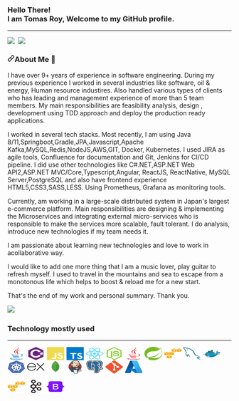 <h3>Hello There! <br/> I am Tomas Roy, Welcome to my GitHub profile. </h3>
<hr/>
<a href="https://www.linkedin.com/in/tomasroy2017/" rel="nofollow">
  <img align="left" width="24px" src="https://camo.githubusercontent.com/d659d2bac00c01b42bffbae84bdc121e828b8fecd5b4949ffa2575f5d9e4a371/68747470733a2f2f63646e2e6a7364656c6976722e6e65742f6e706d2f73696d706c652d69636f6e734076332f69636f6e732f6c696e6b6564696e2e737667" data-canonical-src="https://cdn.jsdelivr.net/npm/simple-icons@v3/icons/linkedin.svg" style="max-width: 100%;">
</a>
<a href="mailto:tomas.cse.ju@gmail.com">
  <img align="left" width="26px" src="https://camo.githubusercontent.com/c9a89a6426081483aa6cd371bdecae44045961437b349ea97097d476978436f4/68747470733a2f2f63646e2e6a7364656c6976722e6e65742f6e706d2f73696d706c652d69636f6e734076332f69636f6e732f676d61696c2e737667" data-canonical-src="https://cdn.jsdelivr.net/npm/simple-icons@v3/icons/gmail.svg" style="max-width: 100%;">
</a>
<br/>
<h3 dir="auto"><a id="user-content-about-me-" class="anchor" aria-hidden="true" href="#about-me-"><svg class="octicon octicon-link" viewBox="0 0 16 16" version="1.1" width="16" height="16" aria-hidden="true"><path fill-rule="evenodd" d="M7.775 3.275a.75.75 0 001.06 1.06l1.25-1.25a2 2 0 112.83 2.83l-2.5 2.5a2 2 0 01-2.83 0 .75.75 0 00-1.06 1.06 3.5 3.5 0 004.95 0l2.5-2.5a3.5 3.5 0 00-4.95-4.95l-1.25 1.25zm-4.69 9.64a2 2 0 010-2.83l2.5-2.5a2 2 0 012.83 0 .75.75 0 001.06-1.06 3.5 3.5 0 00-4.95 0l-2.5 2.5a3.5 3.5 0 004.95 4.95l1.25-1.25a.75.75 0 00-1.06-1.06l-1.25 1.25a2 2 0 01-2.83 0z"></path></svg></a>About Me <g-emoji class="g-emoji" alias="rocket" fallback-src="https://github.githubassets.com/images/icons/emoji/unicode/1f680.png">🚀</g-emoji></h3>
<p>I have over 9+ years of experience in software engineering. During my previous experience I worked in several industries like software, oil & energy, Human resource industires.  Also handled various  types of clients who has leading and management experience of more than 5 team members.  My main responsibilities are feasibility analysis, design , development using TDD approach and deploy the production ready applications.

 I worked in several tech stacks. Most recently, I am using Java 8/11,Springboot,Gradle,JPA,Javascript,Apache Kafka,MySQL,Redis,NodeJS,AWS,GIT, Docker, Kubernetes. I used JIRA as agile tools, Confluence for documentation and Git, Jenkins for CI/CD pipeline. I did use other technologies like C#.NET,ASP.NET Web API2,ASP.NET MVC/Core,Typescript,Angular, ReactJS, ReactNative, MySQL Server,PostgreSQL and also have frontend experience HTML5,CSS3,SASS,LESS.
Using Prometheus, Grafana as monitoring tools. 

 Currently, am working in a large-scale distributed system in Japan's largest e-commerce platform. 
Main responsibilities are designing & implementing the Microservices and integrating external micro-services who is responsible to make the services more scalable, fault tolerant. I do analysis, introduce new technologies if my team needs it.

I am passionate about learning new technologies and love to work in acollaborative way.

I would like to add one more thing that I am a music lover, play guitar to refresh myself. I used to travel in the mountains and sea to escape from a monotonous life which helps to boost & reload me for a new start.

That's the end of my work  and personal summary.
Thank you.
</p>

<img height="180em" src="https://github-readme-stats.vercel.app/api?username=tomasroy2015&show_icons=true&theme=gradient&include_all_commits=true" data-canonical-src="https://github-readme-stats.vercel.app/api?username=tomasroy2015&show_icons=true&theme=gradient&include_all_commits=true" style="max-width: 100%;">

<h3>Technology mostly used</h3>
<hr/>
<div dir="auto">
<p>
<img align="center" alt="java" height="30" width="40" src="https://github.com/devicons/devicon/blob/master/icons/java/java-original.svg" style="max-width: 100%;">
  <img align="center" alt="csharp" height="30" width="40" src="https://github.com/devicons/devicon/blob/master/icons/csharp/csharp-plain.svg" style="max-width: 100%;">
 <img align="center" alt="js" height="30" width="40" src="https://raw.githubusercontent.com/devicons/devicon/master/icons/javascript/javascript-plain.svg" style="max-width: 100%;">
 <img align="center" alt="ts" height="30" width="40" src="https://raw.githubusercontent.com/devicons/devicon/master/icons/typescript/typescript-plain.svg" style="max-width: 100%;">
<img align="center" alt="react" height="30" width="40" src="https://raw.githubusercontent.com/devicons/devicon/master/icons/react/react-original.svg" style="max-width: 100%;">
 <img align="center" alt="Node" height="30" width="40" src="https://raw.githubusercontent.com/devicons/devicon/master/icons/nodejs/nodejs-original.svg" style="max-width: 100%;">
 <img align="center" alt="Java" height="30" width="40" src="https://raw.githubusercontent.com/devicons/devicon/master/icons/java/java-plain.svg" style="max-width: 100%;">
 <img align="center" alt="Spring" height="30" width="40" src="https://raw.githubusercontent.com/devicons/devicon/master/icons/spring/spring-original.svg" style="max-width: 100%;">
 <img align="center" alt="AWS" height="30" width="40" src="https://raw.githubusercontent.com/devicons/devicon/master/icons/amazonwebservices/amazonwebservices-original.svg" style="max-width: 100%;">
 <img align="center" alt="MySQL" height="30" width="40" src="https://raw.githubusercontent.com/devicons/devicon/master/icons/mysql/mysql-original.svg" style="max-width: 100%;">
<img align="center" alt="docker" height="30" width="40" src="https://github.com/devicons/devicon/blob/master/icons/docker/docker-original.svg" style="max-width: 100%;">
<img align="center" alt="kubernetes" height="30" width="40" src="https://github.com/devicons/devicon/blob/master/icons/kubernetes/kubernetes-plain.svg" style="max-width: 100%;">
  <img align="center" alt="express" height="30" width="40" src="https://github.com/devicons/devicon/blob/master/icons/express/express-original.svg" style="max-width: 100%;">
<img align="center" alt="mongodb" height="30" width="40" src="https://github.com/devicons/devicon/blob/master/icons/mongodb/mongodb-original.svg" style="max-width: 100%;">
<img align="center" alt="Jenkins" height="30" width="40" src="https://github.com/devicons/devicon/blob/master/icons/jenkins/jenkins-original.svg" style="max-width: 100%;">
<img align="center" alt="postgresql" height="30" width="40" src="https://github.com/devicons/devicon/blob/master/icons/postgresql/postgresql-original.svg" style="max-width: 100%;">
<img align="center" alt="git" height="30" width="40" src="https://github.com/devicons/devicon/blob/master/icons/git/git-original.svg" style="max-width: 100%;">
<img align="center" alt="azure" height="30" width="40" src="https://github.com/devicons/devicon/blob/master/icons/azure/azure-original.svg" style="max-width: 100%;">
</p>
<p>
<img align="center" alt="azure" height="30" width="40" src="https://github.com/devicons/devicon/blob/master/icons/amazonwebservices/amazonwebservices-original.svg" style="max-width: 100%;">
<img align="center" alt="kafka" height="30" width="40" src="https://github.com/devicons/devicon/blob/master/icons/apachekafka/apachekafka-original.svg" style="max-width: 100%;">
<img align="center" alt="bootstrap" height="30" width="40" src="https://github.com/devicons/devicon/blob/master/icons/bootstrap/bootstrap-original.svg" style="max-width: 100%;">
  </p>
</div>

